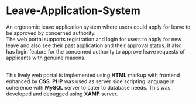 # Leave-Application-System
An ergonomic leave application system where users could apply for leave to be approved by concerned authority.<br/>
The web portal supports registration and login for users to apply for new leave and also see their past application and their approval status. It also has login feature for the concerned authority to approve leave requests of applicants with genuine reasons.<br/><br/>

This lively web portal is implemented using **HTML** markup with frontend enhanced by **CSS**. **PHP** was used as server side scripting language in coherence with **MySQL** server to cater to database needs. This was developed and debugged using **XAMP** server.<br/>

